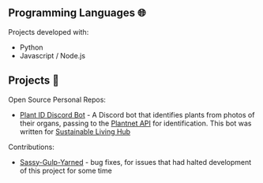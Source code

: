 ## Programming Languages 🌐

Projects developed with:
- Python
- Javascript / Node.js



## Projects 🔭

Open Source Personal Repos:
- [Plant ID Discord Bot](https://github.com/TheRealOwenRees/plantID_discordbot) - A Discord bot that identifies plants from photos of their organs, passing to the [Plantnet API](https://my.plantnet.org/) for identification. This bot was written for [Sustainable Living Hub](https://discord.com/invite/gQU5yWg)

Contributions:
- [Sassy-Gulp-Yarned](https://github.com/LordFren/Sassy-Gulp-Yarned) - bug fixes, for issues that had halted development of this project for some time

<!--
**TheRealOwenRees/therealowenrees** is a ✨ _special_ ✨ repository because its `README.md` (this file) appears on your GitHub profile.

Here are some ideas to get you started:

- 🔭 I’m currently working on ...
- 🌱 I’m currently learning ...
- 👯 I’m looking to collaborate on ...
- 🤔 I’m looking for help with ...
- 💬 Ask me about ...
- 📫 How to reach me: ...
- 😄 Pronouns: ...
- ⚡ Fun fact: ...
-->
